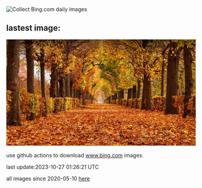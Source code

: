 ![Collect Bing.com daily images](https://github.com/counter2015/bing-daily-images/workflows/Collect%20Bing.com%20daily%20images/badge.svg)
## lastest image:
![](images/ViennaAutumn.jpg)

use github actions to download www.bing.com images.

last update:2023-10-27 01:26:21 UTC

all images since 2020-05-10 [here](https://github.com/counter2015/bing-daily-images/tree/master/images) 
